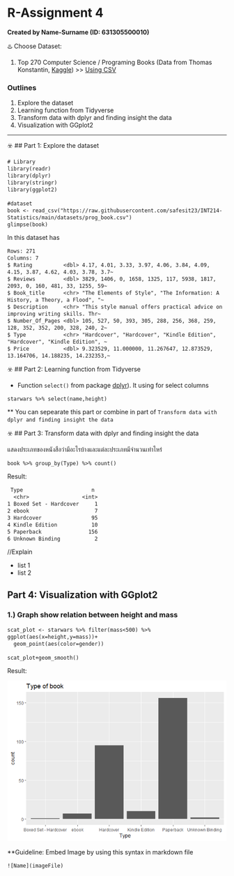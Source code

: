 # R-Assignment 4

**Created by Name-Surname (ID: 631305500010)**

♨️ Choose Dataset:
1. Top 270 Computer Science / Programing Books (Data from Thomas Konstantin, [Kaggle](https://www.kaggle.com/thomaskonstantin/top-270-rated-computer-science-programing-books)) >> [Using CSV](https://raw.githubusercontent.com/safesit23/INT214-Statistics/main/datasets/prog_book.csv)

### Outlines
1. Explore the dataset
2. Learning function from Tidyverse
3. Transform data with dplyr and finding insight the data
4. Visualization with GGplot2

------------------------------------------

☣️ ## Part 1: Explore the dataset

```
# Library
library(readr)
library(dplyr)
library(stringr)
library(ggplot2)

#dataset
book <- read_csv("https://raw.githubusercontent.com/safesit23/INT214-Statistics/main/datasets/prog_book.csv")
glimpse(book)

```

In this dataset has 

```
Rows: 271
Columns: 7
$ Rating          <dbl> 4.17, 4.01, 3.33, 3.97, 4.06, 3.84, 4.09, 4.15, 3.87, 4.62, 4.03, 3.78, 3.7~
$ Reviews         <dbl> 3829, 1406, 0, 1658, 1325, 117, 5938, 1817, 2093, 0, 160, 481, 33, 1255, 59~
$ Book_title      <chr> "The Elements of Style", "The Information: A History, a Theory, a Flood", "~
$ Description     <chr> "This style manual offers practical advice on improving writing skills. Thr~
$ Number_Of_Pages <dbl> 105, 527, 50, 393, 305, 288, 256, 368, 259, 128, 352, 352, 200, 328, 240, 2~
$ Type            <chr> "Hardcover", "Hardcover", "Kindle Edition", "Hardcover", "Kindle Edition", ~
$ Price           <dbl> 9.323529, 11.000000, 11.267647, 12.873529, 13.164706, 14.188235, 14.232353,~

```


☣️ ## Part 2: Learning function from Tidyverse

- Function `select()` from package [dplyr](https://dplyr.tidyverse.org/articles/dplyr.html#select-columns-with-select)). It using for select columns

```
starwars %>% select(name,height)
```
** You can sepearate this part or combine in part of `Transform data with dplyr and finding insight the data`

☣️ ## Part 3: Transform data with dplyr and finding insight the data

 แสดงประเภทของหนังสือว่ามีอะไรบ้างและแต่ละประเภทมีจำนวนเท่าไหร่

```
book %>% group_by(Type) %>% count()

```

Result:

```
 Type                      n
  <chr>                 <int>
1 Boxed Set - Hardcover     1
2 ebook                     7
3 Hardcover                95
4 Kindle Edition           10
5 Paperback               156
6 Unknown Binding           2

```
//Explain

- list 1
- list 2

## Part 4: Visualization with GGplot2
### 1.) Graph show relation between height and mass
```
scat_plot <- starwars %>% filter(mass<500) %>% ggplot(aes(x=height,y=mass))+
  geom_point(aes(color=gender))

scat_plot+geom_smooth()
```
Result:

![Graph 1](graph1.png)

**Guideline:
Embed Image by using this syntax in markdown file
````
![Name](imageFile)
````
